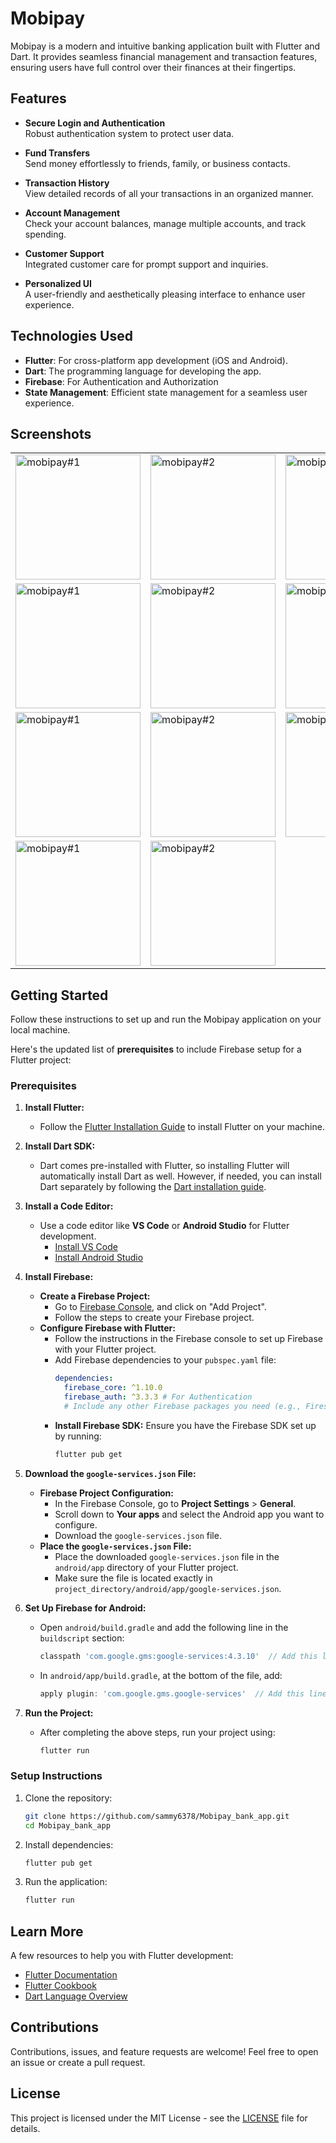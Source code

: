 
# Mobipay

Mobipay is a modern and intuitive banking application built with Flutter and Dart. It provides seamless financial management and transaction features, ensuring users have full control over their finances at their fingertips.

## Features

- **Secure Login and Authentication**   
  Robust authentication system to protect user data.

- **Fund Transfers**  
  Send money effortlessly to friends, family, or business contacts.

- **Transaction History**  
  View detailed records of all your transactions in an organized manner.

- **Account Management**  
  Check your account balances, manage multiple accounts, and track spending.

- **Customer Support**  
  Integrated customer care for prompt support and inquiries.

- **Personalized UI**  
  A user-friendly and aesthetically pleasing interface to enhance user experience.

## Technologies Used

- **Flutter**: For cross-platform app development (iOS and Android).  
- **Dart**: The programming language for developing the app.
- **Firebase**: For Authentication and Authorization
- **State Management**: Efficient state management for a seamless user experience.  

## Screenshots

<table style="width:100%; table-layout:fixed; border-collapse:collapse;">
  <tr>
    <td><img src="https://github.com/user-attachments/assets/b1cf0de2-1bb7-406c-a817-84378e219bd5" alt="mobipay#1" width="200"/></td>
    <td><img src="https://github.com/user-attachments/assets/984a0aff-12d5-4496-a35f-8e6fc12f2654" alt="mobipay#2" width="200"/></td>
    <td><img src="https://github.com/user-attachments/assets/33e42af1-4869-4a56-ac1a-0726c86028d5" alt="mobipay#3" width="200"/></td>
  </tr>
  <tr>
    <td><img src="https://github.com/user-attachments/assets/d55fbfb2-60a4-4e06-ad86-a9c802f3057e" alt="mobipay#1" width="200"/></td>
    <td><img src="https://github.com/user-attachments/assets/b74f3b56-854e-4d6a-9704-a1ef691a9a59" alt="mobipay#2" width="200"/></td>
    <td><img src="https://github.com/user-attachments/assets/2e60d626-cbee-4486-976c-8de7facb6f15" alt="mobipay#3" width="200"/></td>
  </tr>
  <tr>
    <td><img src="https://github.com/user-attachments/assets/1f87e156-1496-4842-b8f4-73336f8f3e43" alt="mobipay#1" width="200"/></td>
    <td><img src="https://github.com/user-attachments/assets/9ad60205-d484-4ab7-b918-7e46b44e5b70" alt="mobipay#2" width="200"/></td>
    <td><img src="https://github.com/user-attachments/assets/e9759d60-1356-49cc-990f-1a9f6499b59a" alt="mobipay#3" width="200"/></td>
  </tr>
  <tr>
    <td><img src="https://github.com/user-attachments/assets/db463696-2087-41ae-8cb3-1acdc654a9ab" alt="mobipay#1" width="200"/></td>
    <td><img src="https://github.com/user-attachments/assets/a4d11271-8c9e-439d-aae2-325207f6d93a" alt="mobipay#2" width="200"/></td>
  </tr>
</table>



## Getting Started

Follow these instructions to set up and run the Mobipay application on your local machine.

Here's the updated list of **prerequisites** to include Firebase setup for a Flutter project:

### **Prerequisites**

1. **Install Flutter:**
   - Follow the [Flutter Installation Guide](https://docs.flutter.dev/get-started/install) to install Flutter on your machine.
   
2. **Install Dart SDK:**
   - Dart comes pre-installed with Flutter, so installing Flutter will automatically install Dart as well. However, if needed, you can install Dart separately by following the [Dart installation guide](https://dart.dev/get-dart).

3. **Install a Code Editor:**
   - Use a code editor like **VS Code** or **Android Studio** for Flutter development.
     - [Install VS Code](https://code.visualstudio.com/Download)
     - [Install Android Studio](https://developer.android.com/studio)

4. **Install Firebase:**
   - **Create a Firebase Project:**
     - Go to [Firebase Console](https://console.firebase.google.com/), and click on "Add Project".
     - Follow the steps to create your Firebase project.
   - **Configure Firebase with Flutter:**
     - Follow the instructions in the Firebase console to set up Firebase with your Flutter project.
     - Add Firebase dependencies to your `pubspec.yaml` file:
       ```yaml
       dependencies:
         firebase_core: ^1.10.0
         firebase_auth: ^3.3.3 # For Authentication
         # Include any other Firebase packages you need (e.g., Firestore, Firebase Database)
       ```
     - **Install Firebase SDK:** Ensure you have the Firebase SDK set up by running:
       ```bash
       flutter pub get
       ```

5. **Download the `google-services.json` File:**
   - **Firebase Project Configuration:**
     - In the Firebase Console, go to **Project Settings** > **General**.
     - Scroll down to **Your apps** and select the Android app you want to configure.
     - Download the `google-services.json` file.
   - **Place the `google-services.json` File:**
     - Place the downloaded `google-services.json` file in the `android/app` directory of your Flutter project.
     - Make sure the file is located exactly in `project_directory/android/app/google-services.json`.

6. **Set Up Firebase for Android:**
   - Open `android/build.gradle` and add the following line in the `buildscript` section:
     ```gradle
     classpath 'com.google.gms:google-services:4.3.10'  // Add this line
     ```
   - In `android/app/build.gradle`, at the bottom of the file, add:
     ```gradle
     apply plugin: 'com.google.gms.google-services'  // Add this line
     ```

7. **Run the Project:**
   - After completing the above steps, run your project using:
     ```bash
     flutter run
     ```

### Setup Instructions

1. Clone the repository:
   ```bash
   git clone https://github.com/sammy6378/Mobipay_bank_app.git
   cd Mobipay_bank_app
   ```

2. Install dependencies:
   ```bash
   flutter pub get
   ```

3. Run the application:
   ```bash
   flutter run
   ```

## Learn More

A few resources to help you with Flutter development:

- [Flutter Documentation](https://docs.flutter.dev/)
- [Flutter Cookbook](https://docs.flutter.dev/cookbook)
- [Dart Language Overview](https://dart.dev/guides)

## Contributions

Contributions, issues, and feature requests are welcome! Feel free to open an issue or create a pull request.

## License

This project is licensed under the MIT License - see the [LICENSE](LICENSE) file for details.

